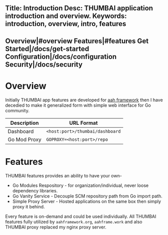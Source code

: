 Title: Introduction
Desc: THUMBAI application introduction and overview.
Keywords: introduction, overview, intro, features
---
Overview|#overview
Features|#features
Get Started|/docs/get-started
Configuration|/docs/configuration
Security|/docs/security
---
# Overview

Initially THUMBAI app features are developed for [aah framework](https://aahframework.org) then I have decedied to make it generalized form with simple web interface for Go community.

Description  | URL Format
----------- | -----------
Dashboard | `<host:port>/thumbai/dashboard`
Go Mod Proxy | `GOPROXY=<host:port>/repo`


# Features

THUMBAI features provides an ability to have your own- 

* Go Modules Respository - for organization/individual, never loose dependency libraries.
* Go Vanity Service - Decouple SCM repository path from Go import path.
* Simple Proxy Server - Hosted applications on the same box then simply proxy it behind.

Every feature is on-demand and could be used individually. All THUMBAI features fully utilized by `aahframework.org`, `aahframe.work` and also THUMBAI proxy replaced my nginx proxy server.


